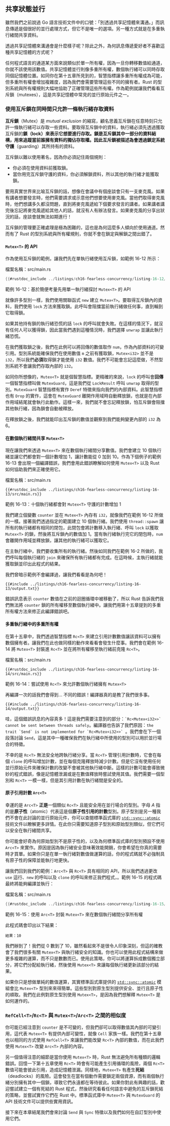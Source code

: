 ## 共享狀態並行

雖然我們之前說過 Go 語言技術文件中的口號：「別透過共享記憶體來溝通。」而訊息傳遞是個很好的並行處理方式，但它不是唯一的選項。另一種方式就是在多重執行緒間共享資料。

透過共享記憶體來溝通會是什麼樣子呢？除此之外，為何訊息傳遞愛好者不喜歡這種共享記憶體的方式呢？

任何程式語言的通道某方面來說類似於單一所有權，因為一旦你轉移數值給通道，你就不該使用該數值。共享記憶體並行則像多重所有權，數個執行緒可以同時存取同個記憶體位置。如同你在第十五章所見到的，智慧指標讓多重所有權成為可能，但多重所有權會增加複雜度，因為我們會需要管理這些不同的擁有者。Rust 的型別系統與所有權規則大幅地協助了正確管理這些所有權。作為範例就讓我們看看互斥鎖（mutexes），這是共享記憶體中常見的並行原始元件之一。

### 使用互斥鎖在同時間只允許一條執行緒存取資料

**互斥鎖**（Mutex）是 *mutual exclusion* 的縮寫，顧名思義互斥鎖在任意時刻只允許一條執行緒可以存取一些資料。要取得互斥鎖中的資料，執行緒必須先透過獲取互斥鎖的**鎖（lock）**來表示它想要進行存取。鎖是互斥鎖其中一部分的資料結構，用來追蹤當前誰擁有資料的獨佔存取權。因此互斥鎖被描述為會透過鎖定系統**守護**（guarding）其所持有的資料。

互斥鎖以難以使用著名，因為你必須記住兩個規則：

* 你必須在使用資料前獲取鎖。
* 當你用完互斥鎖守護的資料，你必須解鎖資料，所以其他的執行緒才能獲取鎖。

要用真實世界來比喻互斥鎖的話，想像在會議中有個座談會只有一支麥克風。如果有講者想要發言時，他們需要請求或示意他們想要使用麥克風。當他們取得麥克風時，他們想講多久都沒問題，直到將麥克風遞給下個要求發言的講者。如果講者講完後忘記將麥克風遞給其他人的話，就沒有人有辦法發言。如果麥克風的分享出狀況的話，座談會就無法如期進行！

互斥鎖的管理要正確處理是極為困難的，這也是為何這麼多人傾向於使用通道。然而有了 Rust 的型別系統與所有權規則，你就不會在鎖定與解鎖之間出錯了。

#### `Mutex<T>` 的 API

作為使用互斥鎖的範例，讓我們先在單執行緒使用互斥鎖，如範例 16-12 所示：

<span class="filename">檔案名稱：src/main.rs</span>

```rust
{{#rustdoc_include ../listings/ch16-fearless-concurrency/listing-16-12/src/main.rs}}
```

<span class="caption">範例 16-12：基於簡便考量先用單一執行緒探討 `Mutex<T>` 的 API</span>

就像許多型別一樣，我們使用關聯函式 `new` 建立 `Mutex<T>`。要取得互斥鎖內的資料，我們使用 `lock` 方法來獲取鎖。此呼叫會阻擋當前執行緒做任何事，直到輪到它取得鎖。

如果其他持有鎖的執行緒恐慌的話 `lock` 的呼叫就會失敗。在這樣的情況下，就沒有任何人可以獲得鎖，因此當我們遇到這種情況時，我們選擇 `unwrap` 並讓此執行緒恐慌。

在我們獲取鎖之後，我們在此例可以將回傳的數值取作 `num`，作為內部資料的可變引用。型別系統能確保我們在使用數值 `m` 之前有獲取鎖，`Mutex<i32>` 並不是 `i32`，所以我們**必須**取得鎖才能使用 `i32` 數值。我們不可能會忘記這麼做，不然型別系統不會讓我們存取內部的 `i32`。

如同你所想像的，`Mutex<T>` 就是個智慧指標。更精確的來說，`lock` 的呼叫會**回傳**一個智慧指標叫做 `MutexGuard`，這是我們從 `LockResult` 呼叫 `unwrap` 取得的型別。`MutexGuard` 智慧指標有實作 `Deref` 特徵來指向我們的內部資料。此智慧指標也有 `Drop` 的實作，這會在 `MutexGuard` 離開作用域時自動釋放鎖，也就是在內部作用域結尾就會執行此動作。這樣一來，我們就不會忘記釋放鎖，怕互斥鎖會阻擋其他執行緒，因為鎖會自動被釋放。

在釋放鎖之後，我們就能印出互斥鎖的數值並觀察到我們能夠變更內部的 `i32` 為 6。

#### 在數個執行緒間共享 `Mutex<T>`

現在讓我們來透過 `Mutex<T>` 來在數個執行緒間分享數值。我們會建立 10 個執行緒並讓它們都會對一個計數增加 1，讓計數能從 0 加到 10。作為下個例子的範例 16-13 會出現一個編譯錯誤，我們會用此錯誤瞭解如何使用 `Mutex<T>` 以及 Rust 如何協助我們來正確使用它。

<span class="filename">檔案名稱：src/main.rs</span>

```rust,ignore,does_not_compile
{{#rustdoc_include ../listings/ch16-fearless-concurrency/listing-16-13/src/main.rs}}
```

<span class="caption">範例 16-13：十個執行緒都會對 `Mutex<T>` 守護的計數增加 1</span>

我們建立個變數 `counter` 並在 `Mutex<T>` 內存有 `i32`，就像我們在範例 16-12 所做的一樣。接著我們透過指定的範圍建立 10 個執行緒。我們使用 `thread::spawn` 讓所有的執行緒都有相同的閉包，此閉包會將計數移入執行緒、呼叫 `lock` 以獲取 `Mutex<T>` 的鎖，然後將互斥鎖內的數值加 1。當有執行緒執行完它的閉包時，`num` 會離開作用域並釋放鎖，讓其他的執行緒可以獲取它。

在主執行緒中，我們要收集所有的執行緒。然後如同我們在範例 16-2 所做的，我們呼叫每個執行緒的 `join` 來確保所有執行緒都有完成。在這時候，主執行緒就能獲取鎖並印出此程式的結果。

我們曾暗示範例不會編譯過，讓我們看看是為何吧！

```console
{{#include ../listings/ch16-fearless-concurrency/listing-16-13/output.txt}}
```

錯誤訊息表示 `counter` 數值在之前的迴圈循環中被移動了，所以 Rust 告訴我們我們無法將 `counter` 鎖的所有權移至數個執行緒中。讓我們用第十五章提到的多重所有權方法來修正此編譯錯誤吧。

#### 多重執行緒中的多重所有權

在第十五章中，我們透過智慧指標 `Rc<T>` 來建立引用計數數值讓該資料可以擁有數個擁有者。讓我們在此也做同樣的動作來看看會發生什麼事。我們會在範例 16-14 將 `Mutex<T>` 封裝進 `Rc<T>` 並在將所有權移至執行緒前克隆 `Rc<T>`。

<span class="filename">檔案名稱：src/main.rs</span>

```rust,ignore,does_not_compile
{{#rustdoc_include ../listings/ch16-fearless-concurrency/listing-16-14/src/main.rs}}
```

<span class="caption">範例 16-14：嘗試使用 `Rc<T>` 來允許數個執行緒擁有 `Mutex<T>`</span>

再編譯一次的話我們會得到... 不同的錯誤！編譯器真的是教了我們很多事。

```console
{{#include ../listings/ch16-fearless-concurrency/listing-16-14/output.txt}}
```

哇，這個錯誤訊息的內容真多！這是我們需要注意到的部分：`` `Rc<Mutex<i32>>` cannot be sent between threads safely ``。編譯器也告訴了我們原因：``the trait `Send` is not implemented for `Rc<Mutex<i32>>` ``。我們會在下一個段落討論 `Send`，這是其中一種確保我們在執行緒中所使用的型別可以用於並行場合的特徵。

不幸的是 `Rc<T>` 無法安全地跨執行緒分享。當 `Rc<T>` 管理引用計數時，它會在每個 `clone` 的呼叫增加計數，並在每個克隆釋放時減少計數。但是它沒有使用任何並行原始元件來確保計數的改變不會被其他執行緒中斷。這樣的計數可能會導致微妙的程式錯誤，像是記憶體泄漏或是在數值釋放時嘗試使用其值。我們需要一個型別和 `Rc<T>` 一模一樣，但是其引用計數在執行緒間是安全的。

#### 原子引用計數 `Arc<T>`

幸運的是 `Arc<T>` **正是**一個類似 `Rc<T>` 且能安全用在並行場合的型別。字母 *A* 指的是**原子性**（atomic）代表這是個**原子性引用的計數**型別。原子型別是另一種我們不會在此討論的並行原始元件，你可以查閱標準函式庫的 [`std::sync::atomic`][atomic]<!-- ignore --> 技術文件以瞭解更多詳情。在此你只需要知道原子型別和原始型別類似，但它們可以安全在執行緒間共享。

你可能會好奇為何原始型別不是原子性的，以及為何標準函式庫的型別預設不使用 `Arc<T>` 來實作。原因是因為執行緒安全意味著效能開銷，你會希望在你真的需要時才買單。如果你只是在單一執行緒對數值做運算的話，你的程式碼就不必強制具有原子性的保障並能執行地更快。

讓我們回到我們的範例：`Arc<T>` 與 `Rc<T>` 具有相同的 API，所以我們透過更改 `use` 這行、`new` 的呼叫以及 `clone` 的呼叫來修正我們程式，。範例 16-15 的程式碼最終將能夠編譯並執行：

<span class="filename">檔案名稱：src/main.rs</span>

```rust
{{#rustdoc_include ../listings/ch16-fearless-concurrency/listing-16-15/src/main.rs}}
```

<span class="caption">範例 16-15：使用 `Arc<T>` 封裝 `Mutex<T>` 來在數個執行緒間分享所有權</span>

此程式碼會印出以下結果：

<!-- Not extracting output because changes to this output aren't significant;
the changes are likely to be due to the threads running differently rather than
changes in the compiler -->

```text
結果：10
```

我們辦到了！我們從 0 數到了 10，雖然看起來不是很令人印象深刻，但這的確教會了我們很多有關 `Mutex<T>` 與執行緒安全的知識。你也可以使用此程式結構來做更多複雜的運算，而不只是數數而已。使用此策略，你可以將運算拆成數個獨立部分，將它們分配給執行緒，然後使用 `Mutex<T>` 來讓每個執行緒更新該部分的結果。

如果你只是想做單純的數值運算，其實標準函式庫提供的 [`std::sync::atomic`][atomic]<!-- ignore --> 模組會比 `Mutex<T>` 型別來來得簡單。這些型別對原生型別提供安全、並行且原子性的順取。我們在此例對原生型別使用 `Mutex<T>`，是因為我們想解釋 `Mutex<T>` 是如何運作的。

### `RefCell<T>`/`Rc<T>` 與 `Mutex<T>`/`Arc<T>` 之間的相似度

你可能已經注意到 `counter` 是不可變的，但我們卻可以取得數值其內部的可變引用，這代表 `Mutex<T>` 有提供內部可變性，就像 `Cell` 家族一樣。我們在第十五章也以相同的方式使用 `RefCell<T>` 來讓我們能改變 `Rc<T>` 內部的數值，而在此我們使用 `Mutex<T>` 改變 `Arc<T>` 內部的內容。

另一個值得注意的細節是當你使用 `Mutex<T>` 時，Rust 無法避免所有種類的邏輯錯誤。回憶一下第十五章使用 `Rc<T>` 時會有可能產生引用循環的風險，兩個 `Rc<T>` 數值可能會彼此引用，造成記憶體泄漏。同樣地，`Mutex<T>` 有產生**死結**（deadlocks）的風險。這會發生在當有個動作需要鎖定兩個資源，而有兩個執行緒分別擁有其中一個鎖，導致它們永遠都在等待彼此。如果你對此有興趣的話，歡迎嘗試建立一個有死結的 Rust 程式，然後研究看看任何語言中避免的互斥鎖死結的策略，並嘗試實作它們在 Rust 中。標準函式庫中 `Mutex<T>` 與 `MutexGuard` 的 API 技術文件可以提供些實用資訊。

接下來在本章結尾我們會來討論 `Send` 與 `Sync` 特徵以及我們如何在自訂型別中使用它們。

[atomic]: https://doc.rust-lang.org/std/sync/atomic/index.html